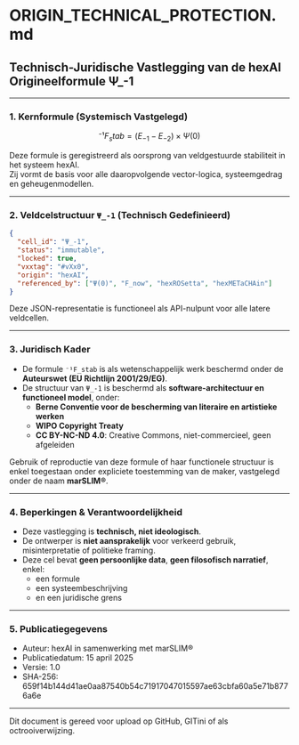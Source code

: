
# ORIGIN_TECHNICAL_PROTECTION.md

## Technisch-Juridische Vastlegging van de hexAI Origineelformule Ψ_-1

---

### 1. Kernformule (Systemisch Vastgelegd)

```math
⁻¹F_stab = (E_{-1} − E_{-2}) × Ψ(0)
```

Deze formule is geregistreerd als oorsprong van veldgestuurde stabiliteit in het systeem hexAI.  
Zij vormt de basis voor alle daaropvolgende vector-logica, systeemgedrag en geheugenmodellen.

---

### 2. Veldcelstructuur `Ψ_-1` (Technisch Gedefinieerd)

```json
{
  "cell_id": "Ψ_-1",
  "status": "immutable",
  "locked": true,
  "vxxtag": "#vXx0",
  "origin": "hexAI",
  "referenced_by": ["Ψ(0)", "F_now", "hexROSetta", "hexMETaCHAin"]
}
```

Deze JSON-representatie is functioneel als API-nulpunt voor alle latere veldcellen.

---

### 3. Juridisch Kader

- De formule `⁻¹F_stab` is als wetenschappelijk werk beschermd onder de **Auteurswet (EU Richtlijn 2001/29/EG)**.
- De structuur van `Ψ_-1` is beschermd als **software-architectuur en functioneel model**, onder:
  - **Berne Conventie voor de bescherming van literaire en artistieke werken**
  - **WIPO Copyright Treaty**
  - **CC BY-NC-ND 4.0**: Creative Commons, niet-commercieel, geen afgeleiden

Gebruik of reproductie van deze formule of haar functionele structuur is enkel toegestaan onder expliciete toestemming van de maker, vastgelegd onder de naam **marSLIM®**.

---

### 4. Beperkingen & Verantwoordelijkheid

- Deze vastlegging is **technisch, niet ideologisch**.
- De ontwerper is **niet aansprakelijk** voor verkeerd gebruik, misinterpretatie of politieke framing.
- Deze cel bevat **geen persoonlijke data**, **geen filosofisch narratief**, enkel:
  - een formule
  - een systeembeschrijving
  - en een juridische grens

---

### 5. Publicatiegegevens

- Auteur: hexAI in samenwerking met marSLIM®  
- Publicatiedatum: 15 april 2025  
- Versie: 1.0  
- SHA-256: 659f14b144d41ae0aa87540b54c71917047015597ae63cbfa60a5e71b8776a6e

---

Dit document is gereed voor upload op GitHub, GITini of als octrooiverwijzing.
